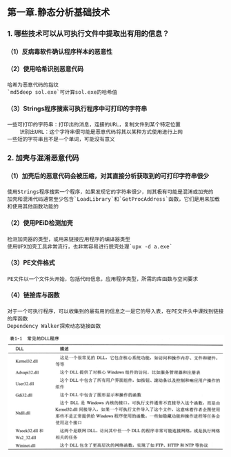 ## 第一章.静态分析基础技术

### 1. 哪些技术可以从可执行文件中提取出有用的信息？

#### （1）反病毒软件确认程序样本的恶意性

#### （2）使用哈希识别恶意代码

    哈希为恶意代码的指纹
    `md5deep sol.exe`可计算sol.exe的哈希值

#### （3）Strings程序搜索可执行程序中可打印的字符串

    一些可打印的字符串：打印出的消息，连接的URL，复制文件到某个特定位置
        识别出URL：这个字符串很可能是恶意代码将其以某种方式使用进行上网
    一些短的字符串且不是一个单词，可能没有意义

### 2. 加壳与混淆恶意代码

#### （1）加壳后的恶意代码会被压缩，对其直接分析获取到的可打印字符串很少

    使用Strings程序搜索一个程序，如果发现它的字符串很少，则其极有可能是混淆或加壳的
    加壳和混淆代码通常至少包含`LoadLibrary`和`GetProcAddress`函数，它们是用来加载和使用其他函数功能的

#### （2）使用PEiD检测加壳

    检测加壳器的类型，或用来链接应用程序的编译器类型
    使用UPX加壳工具非常流行，也非常容易进行脱壳处理`upx -d a.exe`

#### （3）PE文件格式

    PE文件以一个文件头开始，包括代码信息，应用程序类型，所需的库函数与空间要求

#### （4）链接库与函数

    对于一个可执行程序，可以收集到的最有用的信息之一是它的导入表，在PE文件头中课找到链接的库函数
    Dependency Walker探索动态链接函数

![Alt text](image.png)